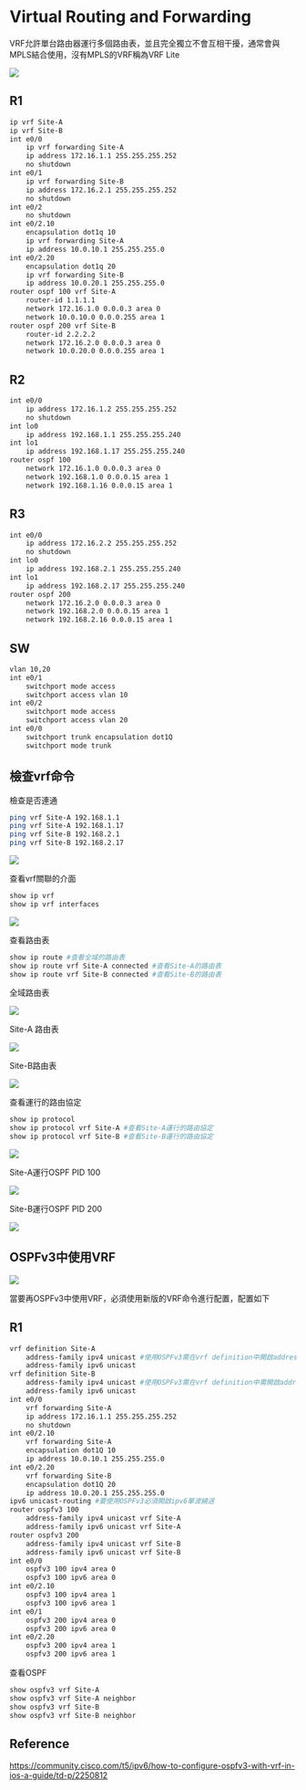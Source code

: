 # Virtual Routing and Forwarding #

VRF允許單台路由器運行多個路由表，並且完全獨立不會互相干擾，通常會與MPLS結合使用，沒有MPLS的VRF稱為VRF Lite

![](Image/VRF-1.png)

## R1 ## 

```bash
ip vrf Site-A
ip vrf Site-B
int e0/0
    ip vrf forwarding Site-A
    ip address 172.16.1.1 255.255.255.252
    no shutdown 
int e0/1
    ip vrf forwarding Site-B
    ip address 172.16.2.1 255.255.255.252
    no shutdown 
int e0/2
    no shutdown
int e0/2.10
    encapsulation dot1q 10
    ip vrf forwarding Site-A
    ip address 10.0.10.1 255.255.255.0
int e0/2.20
    encapsulation dot1q 20
    ip vrf forwarding Site-B
    ip address 10.0.20.1 255.255.255.0
router ospf 100 vrf Site-A
    router-id 1.1.1.1 
    network 172.16.1.0 0.0.0.3 area 0 
    network 10.0.10.0 0.0.0.255 area 1
router ospf 200 vrf Site-B
    router-id 2.2.2.2 
    network 172.16.2.0 0.0.0.3 area 0
    network 10.0.20.0 0.0.0.255 area 1 
```

## R2 ## 

```bash
int e0/0
    ip address 172.16.1.2 255.255.255.252
    no shutdown 
int lo0
    ip address 192.168.1.1 255.255.255.240 
int lo1
    ip address 192.168.1.17 255.255.255.240 
router ospf 100 
    network 172.16.1.0 0.0.0.3 area 0
    network 192.168.1.0 0.0.0.15 area 1
    network 192.168.1.16 0.0.0.15 area 1 
```

## R3 ## 

```bash
int e0/0
    ip address 172.16.2.2 255.255.255.252
    no shutdown 
int lo0
    ip address 192.168.2.1 255.255.255.240 
int lo1
    ip address 192.168.2.17 255.255.255.240 
router ospf 200
    network 172.16.2.0 0.0.0.3 area 0
    network 192.168.2.0 0.0.0.15 area 1
    network 192.168.2.16 0.0.0.15 area 1
```

## SW ##

```bash
vlan 10,20 
int e0/1
    switchport mode access
    switchport access vlan 10
int e0/2
    switchport mode access 
    switchport access vlan 20 
int e0/0
    switchport trunk encapsulation dot1Q 
    switchport mode trunk 
```

## 檢查vrf命令 ##

檢查是否連通

```bash
ping vrf Site-A 192.168.1.1
ping vrf Site-A 192.168.1.17
ping vrf Site-B 192.168.2.1
ping vrf Site-B 192.168.2.17
```

![](Image/ping-1.png)

查看vrf關聯的介面

```bash
show ip vrf 
show ip vrf interfaces 
```

![](Image/VRF-2.png)

查看路由表

```bash
show ip route #查看全域的路由表
show ip route vrf Site-A connected #查看Site-A的路由表 
show ip route vrf Site-B connected #查看Site-B的路由表
```

全域路由表

![](Image/VRF-Global-Route-Table1.png)

Site-A 路由表

![](Image/VRF-Site-A-Route-Table1.png)

Site-B路由表

![](Image/VRF-Site-B-Route-Table1.png)

查看運行的路由協定

```bash
show ip protocol 
show ip protocol vrf Site-A #查看Site-A運行的路由協定
show ip protocol vrf Site-B #查看Site-B運行的路由協定
```

![](Image/ip%20protocol.png)

Site-A運行OSPF PID 100

![](Image/ip%20protocol%20vrf%20Site-A.png)

Site-B運行OSPF PID 200

![](Image/ip%20protocol%20vrf%20Site-B.png)

## OSPFv3中使用VRF ##

![](Image/VRF-1.png)

當要再OSPFv3中使用VRF，必須使用新版的VRF命令進行配置，配置如下

## R1 ##

```bash
vrf definition Site-A
    address-family ipv4 unicast #使用OSPFv3需在vrf definition中開啟address-family 
    address-family ipv6 unicast 
vrf definition Site-B
    address-family ipv4 unicast #使用OSPFv3需在vrf definition中需開啟address-family 
    address-family ipv6 unicast 
int e0/0
    vrf forwarding Site-A
    ip address 172.16.1.1 255.255.255.252
    no shutdown 
int e0/2.10
    vrf forwarding Site-A
    encapsulation dot1Q 10 
    ip address 10.0.10.1 255.255.255.0
int e0/2.20
    vrf forwarding Site-B
    encapsulation dot1Q 20 
    ip address 10.0.20.1 255.255.255.0
ipv6 unicast-routing #要使用OSPFv3必須開啟ipv6單波繞送
router ospfv3 100 
    address-family ipv4 unicast vrf Site-A
    address-family ipv6 unicast vrf Site-A
router ospfv3 200 
    address-family ipv4 unicast vrf Site-B
    address-family ipv6 unicast vrf Site-B
int e0/0
    ospfv3 100 ipv4 area 0
    ospfv3 100 ipv6 area 0
int e0/2.10
    ospfv3 100 ipv4 area 1
    ospfv3 100 ipv6 area 1
int e0/1
    ospfv3 200 ipv4 area 0
    ospfv3 200 ipv6 area 0
int e0/2.20
    ospfv3 200 ipv4 area 1
    ospfv3 200 ipv6 area 1
```

查看OSPF

```bash
show ospfv3 vrf Site-A
show ospfv3 vrf Site-A neighbor
show ospfv3 vrf Site-B
show ospfv3 vrf Site-B neighbor
```

## Reference ##

https://community.cisco.com/t5/ipv6/how-to-configure-ospfv3-with-vrf-in-ios-a-guide/td-p/2250812